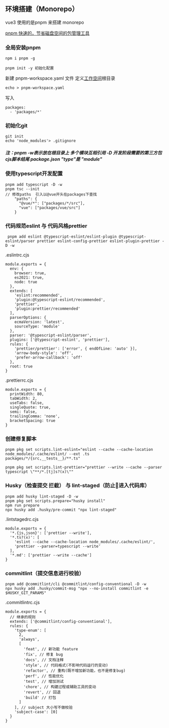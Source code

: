 ##  环境搭建（Monorepo）

vue3 使用的是pnpm 来搭建 monorepo

[pnpm 快速的，节省磁盘空间的包管理工具](https://pnpm.io/zh/) 


### 全局安装pnpm

```
npm i pnpm -g
```
```
pnpm init -y 初始化配置
```
新建 pnpm-workspace.yaml 文件 定义[工作空间](https://pnpm.io/zh/pnpm-workspace_yaml)根目录 
```
echo > pnpm-workspace.yaml
```
写入
```
packages:
  - 'packages/*'
```

### 初始化git
```
git init
echo 'node_modules'> .gitignore
```


##### 注：pnpm -w表示放在根目录上 多个模块互相引用 -D 开发阶段需要的第三方包  cjs脚本结尾 package.json "type"是 "module"
### 使用typescript开发配置

```
pnpm add typescript -D -w
pnpm tsc --init
// 修改paths  引入以@vue开头在packages下查找
    "paths": {
      "@vue/*": ["packages/*/src"],
      "vue": ["packages/vue/src"]
    }
```
### 代码规范eslint 与 代码风格prettier

```
 pnpm add eslint @typescript-eslint/eslint-plugin @typescript-eslint/parser prettier eslint-config-prettier eslint-plugin-prettier -D -w
```
.eslintrc.cjs
```
module.exports = {
  env: {
    browser: true,
    es2021: true,
    node: true
  },
  extends: [
    'eslint:recommended',
    'plugin:@typescript-eslint/recommended',
    'prettier',
    'plugin:prettier/recommended'
  ],
  parserOptions: {
    ecmaVersion: 'latest',
    sourceType: 'module'
  },
  parser: '@typescript-eslint/parser',
  plugins: ['@typescript-eslint', 'prettier'],
  rules: {
    'prettier/prettier': ['error', { endOfLine: 'auto' }],
    'arrow-body-style': 'off',
    'prefer-arrow-callback': 'off'
  },
  root: true
}

```

.prettierrc.cjs
```
module.exports = {
  printWidth: 80,
  tabWidth: 2,
  useTabs: false,
  singleQuote: true,
  semi: false,
  trailingComma: 'none',
  bracketSpacing: true
}

```
### 创建修复脚本
```
pnpm pkg set scripts.lint-eslint="eslint --cache --cache-location node_modules/.cache/eslint/ --ext .ts packages/*/{src,__tests__}/**.ts"

pnpm pkg set scripts.lint-prettier="prettier --write --cache --parser typescript \"**/*.[tj]s?(x)\""
```
### Husky（检查提交 拦截） 与 lint-staged（防止💩进入代码库）
```
pnpm add husky lint-staged -D -w
pnpm pkg set scripts.prepare="husky install"
npm run prepare
npx husky add .husky/pre-commit "npx lint-staged"
```
.lintstagedrc.cjs
```
module.exports = {
  '*.{js,json}': ['prettier --write'],
  '*.ts?(x)': [
    'eslint --cache --cache-location node_modules/.cache/eslint/',
    'prettier --parser=typescript --write'
  ],
  '*.md': ['prettier --write --cache']
}

```
### commitlint（提交信息进行校验）
```
pnpm add @commitlint/cli @commitlint/config-conventional -D -w
npx husky add .husky/commit-msg "npx --no-install commitlint -e $HUSKY_GIT_PARAMS"
```
.commitlintrc.cjs
```
module.exports = {
  // 继承的规则
  extends: ['@commitlint/config-conventional'],
  rules: {
    'type-enum': [
      2,
      'always',
      [
        'feat', // 新功能 feature
        'fix', // 修复 bug
        'docs', // 文档注释
        'style', // 代码格式(不影响代码运行的变动)
        'refactor', // 重构(既不增加新功能，也不是修复bug)
        'perf', // 性能优化
        'test', // 增加测试
        'chore', // 构建过程或辅助工具的变动
        'revert', // 回退
        'build' // 打包
      ]
    ], // subject 大小写不做校验
    'subject-case': [0]
  }
}
```